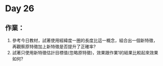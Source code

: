 # Day 26

## 作業：
1. 參考今日教材，試著使用經緯度一圈的長度比這一概念，組合出一個新特徵，再觀察原特徵加上新特徵是否提升了正確率?
2. 試著只使用新特徵估計目標值(忽略原特徵)，效果跟作業1的結果比較起來效果如何?
